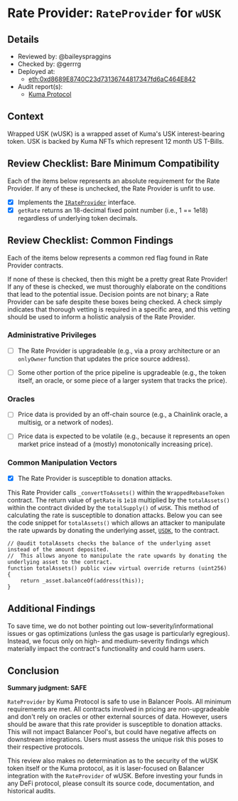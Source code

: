# Rate Provider: `RateProvider` for `wUSK`

## Details
- Reviewed by: @baileyspraggins
- Checked by: @gerrrg 
- Deployed at:
    - [eth:0xd8689E8740C23d73136744817347fd6aC464E842](https://etherscan.io/address/0xd8689E8740C23d73136744817347fd6aC464E842)
- Audit report(s):
    - [Kuma Protocol](https://docs.kuma.bond/kuma-protocol/ressources/security-and-audits)

## Context
Wrapped USK (wUSK) is a wrapped asset of Kuma's USK interest-bearing token. USK is backed by Kuma NFTs which represent 12 month US T-Bills.

## Review Checklist: Bare Minimum Compatibility
Each of the items below represents an absolute requirement for the Rate Provider. If any of these is unchecked, the Rate Provider is unfit to use.

- [x] Implements the [`IRateProvider`](https://github.com/balancer/balancer-v2-monorepo/blob/bc3b3fee6e13e01d2efe610ed8118fdb74dfc1f2/pkg/interfaces/contracts/pool-utils/IRateProvider.sol) interface.
- [x] `getRate` returns an 18-decimal fixed point number (i.e., 1 == 1e18) regardless of underlying token decimals.

## Review Checklist: Common Findings
Each of the items below represents a common red flag found in Rate Provider contracts.

If none of these is checked, then this might be a pretty great Rate Provider! If any of these is checked, we must thoroughly elaborate on the conditions that lead to the potential issue. Decision points are not binary; a Rate Provider can be safe despite these boxes being checked. A check simply indicates that thorough vetting is required in a specific area, and this vetting should be used to inform a holistic analysis of the Rate Provider.

### Administrative Privileges
- [ ] The Rate Provider is upgradeable (e.g., via a proxy architecture or an `onlyOwner` function that updates the price source address). 

- [ ] Some other portion of the price pipeline is upgradeable (e.g., the token itself, an oracle, or some piece of a larger system that tracks the price). 

### Oracles
- [ ] Price data is provided by an off-chain source (e.g., a Chainlink oracle, a multisig, or a network of nodes). 

- [ ] Price data is expected to be volatile (e.g., because it represents an open market price instead of a (mostly) monotonically increasing price). 

### Common Manipulation Vectors
- [x] The Rate Provider is susceptible to donation attacks.

This Rate Provider calls `_convertToAssets()` within the `WrappedRebaseToken` contract. The return value of `getRate` is `1e18` multiplied by the `totalAssets()` within the contract divided by the `totalSupply()` of `wUSK`. This method of calculating the rate is susceptible to donation attacks. Below you can see the code snippet for `totalAssets()` which allows an attacker to manipulate the rate upwards by donating the underlying asset, [`USDK`](https://etherscan.io/address/0x01bF66BEcDcFD6D59A5Ca18869f494feA086cdfD), to the contract.

```solidity
// @audit totalAssets checks the balance of the underlying asset instead of the amount deposited. 
//  This allows anyone to manipulate the rate upwards by donating the underlying asset to the contract.
function totalAssets() public view virtual override returns (uint256) {
    return _asset.balanceOf(address(this));
} 
```

## Additional Findings
To save time, we do not bother pointing out low-severity/informational issues or gas optimizations (unless the gas usage is particularly egregious). Instead, we focus only on high- and medium-severity findings which materially impact the contract's functionality and could harm users.

## Conclusion
**Summary judgment: SAFE**

`RateProvider` by Kuma Protocol is safe to use in Balancer Pools. All minimum requirements are met. All contracts involved in pricing are non-upgradeable and don't rely on oracles or other external sources of data. However, users should be aware that this rate provider is susceptible to donation attacks. This will not impact Balancer Pool's, but could have negative affects on downstream integrations. Users must assess the unique risk this poses to their respective protocols.

This review also makes no determination as to the security of the wUSK token itself or the Kuma protocol, as it is laser-focused on Balancer integration with the `RateProvider` of wUSK. Before investing your funds in any DeFi protocol, please consult its source code, documentation, and historical audits.
